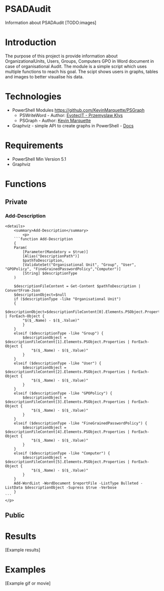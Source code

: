 # PSADAudit
Information about PSADAudit
[TODO:images]
# Introduction
The purpose of this project is provide information about OrganizationalUnits, Users, Groups, Computers GPO in Word document in case of organisational Audit. The module is a simple script which uses multiple functions to reach his goal. The scipt shows users in graphs, tables and images to better visualise his data.
# Technologies
* PowerShell Modules https://github.com/KevinMarquette/PSGraph
    * PSWriteWord - Author: [EvotecIT - Przemyslaw Klys](https://github.com/EvotecIT/PSWriteWord)
    * PSGraph - Author: [Kevin Marquette](https://github.com/KevinMarquette/PSGraph)
* Graphviz - simple API to create graphs in PowerShell - [Docs](https://graphviz.org/)
# Requirements
* PowerShell Min Version 5.1
* Graphviz
# Functions
## Private
### Add-Description
    <details>
        <summary>Add-Description</summary>
            <p>
        ```function Add-Description 
        {
        Param(
            [Parameter(Mandatory = $true)]
            [Alias("DescriptionPath")]
            $pathToDescription,
            [ValidateSet("Organisational Unit", "Group", "User", "GPOPolicy", "FineGrainedPasswordPolicy","Computer")]
            [String] $descriptionType
        )

        $descriptionFileContent = Get-Content $pathToDescription | ConvertFrom-Json
        $descriptionObject=$null
        if ($descriptionType -like "Organisational Unit")
        {
            $descriptionObject=$descriptionFileContent[0].Elements.PSObject.Properties | ForEach-Object {
            "$($_.Name) - $($_.Value)"
            }
        }
        elseif ($descriptionType -like "Group") {
            $descriptionObject = $descriptionFileContent[1].Elements.PSObject.Properties | ForEach-Object {
                "$($_.Name) - $($_.Value)"
            }
        }
        elseif ($descriptionType -like "User") {
            $descriptionObject = $descriptionFileContent[2].Elements.PSObject.Properties | ForEach-Object {
                "$($_.Name) - $($_.Value)"
            }
        }
        elseif ($descriptionType -like "GPOPolicy") {
            $descriptionObject = $descriptionFileContent[3].Elements.PSObject.Properties | ForEach-Object {
                "$($_.Name) - $($_.Value)"
            }
        }
        elseif ($descriptionType -like "FineGrainedPasswordPolicy") {
            $descriptionObject = $descriptionFileContent[4].Elements.PSObject.Properties | ForEach-Object {
                "$($_.Name) - $($_.Value)"
            }
        }
        elseif ($descriptionType -like "Computer") {
            $descriptionObject = $descriptionFileContent[5].Elements.PSObject.Properties | ForEach-Object {
                "$($_.Name) - $($_.Value)"
            }
        }
        Add-WordList -WordDocument $reportFile -ListType Bulleted -ListData $descriptionObject -Supress $true -Verbose
        }
    ```
    </p>
</details>

## Public
# Results
[Example results]
# Examples
[Example gif or movie]